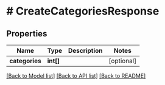 # # CreateCategoriesResponse

## Properties

Name | Type | Description | Notes
------------ | ------------- | ------------- | -------------
**categories** | **int[]** |  | [optional]

[[Back to Model list]](../../README.md#models) [[Back to API list]](../../README.md#endpoints) [[Back to README]](../../README.md)
